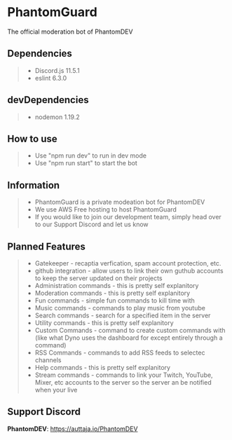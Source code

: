 # PhantomGuard
 The official moderation bot of PhantomDEV

## Dependencies
>- Discord.js 11.5.1
>- eslint 6.3.0

## devDependencies
>- nodemon 1.19.2

## How to use
>- Use "npm run dev" to run in dev mode
>- Use "npm run start" to start the bot

## Information
>- PhantomGuard is a private modeation bot for PhantomDEV
>- We use AWS Free hosting to host PhantomGuard
>- If you would like to join our development team, simply head over to our Support Discord and let us know

## Planned Features
>- Gatekeeper - recaptia verfication, spam account protection, etc.
>- github integration - allow users to link their own guthub accounts to keep the server updated on their projects
>- Administration commands - this is pretty self explanitory
>- Moderation commands - this is pretty self explanitory
>- Fun commands - simple fun commands to kill time with
>- Music commands - commands to play music from youtube
>- Search commands - search for a specified item in the server
>- Utility commands - this is pretty self explanitory
>- Custom Commands - command to create custom commands with (like what Dyno uses the dashboard for except entirely through a command)
>- RSS Commands - commands to add RSS feeds to selectec channels
>- Help commands - this is pretty self explanitory
>- Stream commands - commands to link your Twitch, YouTube, Mixer, etc accounts to the server so the server an be notified when your live

## Support Discord
**PhantomDEV**: https://auttaja.io/PhantomDEV
